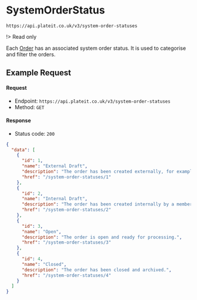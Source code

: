 # SystemOrderStatus

`https://api.plateit.co.uk/v3/system-order-statuses`

!> Read only

Each [Order](/objects/order.md) has an associated system order status. It is used to categorise and filter the orders.

## Example Request

<!-- tabs:start -->

#### **Request**

* Endpoint: `https://api.plateit.co.uk/v3/system-order-statuses`
* Method: `GET`

#### **Response**

* Status code: `200`

```json
{
  "data": [
    {
      "id": 1,
      "name": "External Draft",
      "description": "The order has been created externally, for example, by a customer on a website or app, but not yet completed.",
      "href": "/system-order-statuses/1"
    },
    {
      "id": 2,
      "name": "Internal Draft",
      "description": "The order has been created internally by a member of staff and is awaiting further action.",
      "href": "/system-order-statuses/2"
    },
    {
      "id": 3,
      "name": "Open",
      "description": "The order is open and ready for processing.",
      "href": "/system-order-statuses/3"
    },
    {
      "id": 4,
      "name": "Closed",
      "description": "The order has been closed and archived.",
      "href": "/system-order-statuses/4"
    }
  ]
}
```

<!-- tabs:end -->